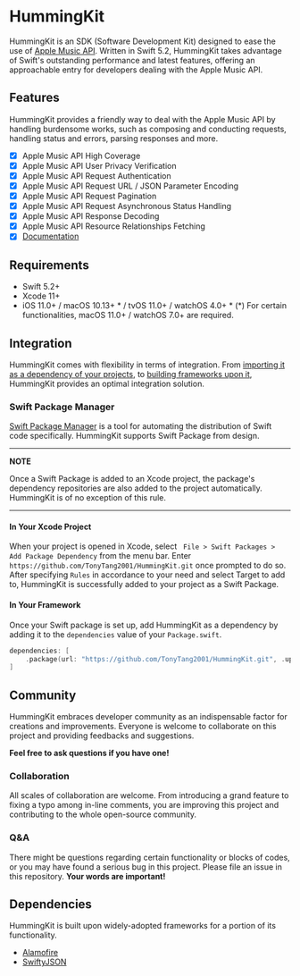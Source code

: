 # HummingKit

HummingKit is an SDK (Software Development Kit) designed to ease the use of [Apple Music API](https://developer.apple.com/documentation/applemusicapi). Written in Swift 5.2, HummingKit takes advantage of Swift's outstanding performance and latest features, offering an approachable entry for developers dealing with the Apple Music API.

## Features

HummingKit provides a friendly way to deal with the Apple Music API by handling burdensome works, such as composing and conducting requests, handling status and errors, parsing responses and more.

- [x] Apple Music API High Coverage
- [x] Apple Music API User Privacy Verification
- [x] Apple Music API Request Authentication
- [x] Apple Music API Request URL / JSON Parameter Encoding
- [x] Apple Music API Request Pagination
- [x] Apple Music API Request Asynchronous Status Handling
- [x] Apple Music API Response Decoding
- [x] Apple Music API Resource Relationships Fetching
- [x] [Documentation](https://tonytang2001.github.io/HummingKit/)

## Requirements

- Swift 5.2+
- Xcode 11+
- iOS 11.0+ / macOS 10.13+ * / tvOS 11.0+ / watchOS 4.0+ *
    (*) For certain functionalities, macOS 11.0+ / watchOS 7.0+ are required.

## Integration

HummingKit comes with flexibility in terms of integration. From [importing it as a dependency of your projects](#In-Your-Xcode-Project), to [building frameworks upon it](#In-Your-Framework), HummingKit provides an optimal integration solution.

### Swift Package Manager

[Swift Package Manager](https://swift.org/package-manager/) is a tool for automating the distribution of Swift code specifically. HummingKit supports Swift Package from design.

---
**NOTE**

Once a Swift Package is added to an Xcode project, the package's dependency repositories are also added to the project automatically. HummingKit is of no exception of this rule.

---

#### In Your Xcode Project

When your project is opened in Xcode, select ``` File > Swift Packages > Add Package Dependency``` from the menu bar. Enter ```https://github.com/TonyTang2001/HummingKit.git``` once prompted to do so. After specifying ```Rules``` in accordance to your need and select Target to add to, HummingKit is successfully added to your project as a Swift Package.

#### In Your Framework

Once your Swift package is set up, add HummingKit as a dependency by adding it to the `dependencies` value of your `Package.swift`.

```swift
dependencies: [
    .package(url: "https://github.com/TonyTang2001/HummingKit.git", .upToNextMajor(from: "0.9.0"))
]
```

## Community

HummingKit embraces developer community as an indispensable factor for creations and improvements. Everyone is welcome to collaborate on this project and providing feedbacks and suggestions. 

**Feel free to ask questions if you have one!**

### Collaboration

All scales of collaboration are welcome. From introducing a grand feature to fixing a typo among in-line comments, you are improving this project and contributing to the whole open-source community.

### Q&A

There might be questions regarding certain functionality or blocks of codes, or you may have found a serious bug in this project. Please file an issue in this repository. **Your words are important!**

## Dependencies

HummingKit is built upon widely-adopted frameworks for a portion of its functionality.

- [Alamofire](https://github.com/Alamofire/Alamofire)
- [SwiftyJSON](https://github.com/SwiftyJSON/SwiftyJSON)

